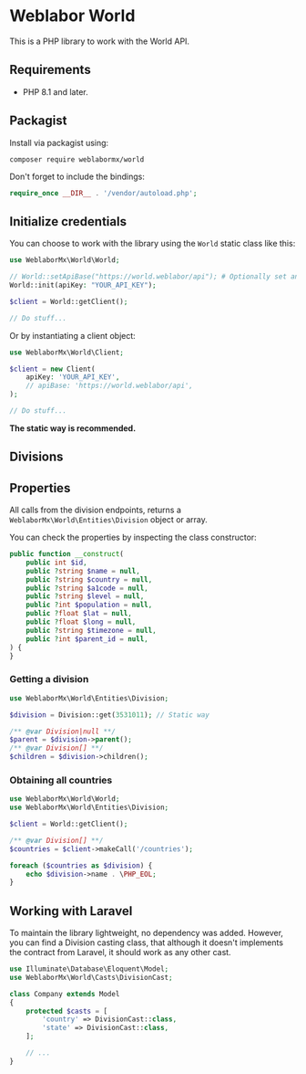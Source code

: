 # Weblabor World

This is a PHP library to work with the World API.

## Requirements

- PHP 8.1 and later.

## Packagist

Install via packagist using:

```
composer require weblabormx/world
```

Don't forget to include the bindings:

```php
require_once __DIR__ . '/vendor/autoload.php';
```

## Initialize credentials

You can choose to work with the library using the `World` static class like this:

```php
use WeblaborMx\World\World;

// World::setApiBase("https://world.weblabor/api"); # Optionally set an alternative base
World::init(apiKey: "YOUR_API_KEY");

$client = World::getClient();

// Do stuff...

```

Or by instantiating a client object:

```php
use WeblaborMx\World\Client;

$client = new Client(
    apiKey: 'YOUR_API_KEY',
    // apiBase: 'https://world.weblabor/api',
);

// Do stuff...

```

**The static way is recommended.**

## Divisions

## Properties

All calls from the division endpoints, returns a `WeblaborMx\World\Entities\Division` object or array.

You can check the properties by inspecting the class constructor:

```php
public function __construct(
    public int $id,
    public ?string $name = null,
    public ?string $country = null,
    public ?string $a1code = null,
    public ?string $level = null,
    public ?int $population = null,
    public ?float $lat = null,
    public ?float $long = null,
    public ?string $timezone = null,
    public ?int $parent_id = null,
) {
}
```

### Getting a division

```php
use WeblaborMx\World\Entities\Division;

$division = Division::get(3531011); // Static way

/** @var Division|null **/
$parent = $division->parent();
/** @var Division[] **/
$children = $division->children();

```

### Obtaining all countries

```php
use WeblaborMx\World\World;
use WeblaborMx\World\Entities\Division;

$client = World::getClient();

/** @var Division[] **/
$countries = $client->makeCall('/countries');

foreach ($countries as $division) {
    echo $division->name . \PHP_EOL;
}

```


## Working with Laravel

To maintain the library lightweight, no dependency was added. However, you can find a Division casting class, that although it doesn't implements the contract from Laravel, it should work as any other cast.

```php
use Illuminate\Database\Eloquent\Model;
use WeblaborMx\World\Casts\DivisionCast;

class Company extends Model
{
    protected $casts = [
        'country' => DivisionCast::class,
        'state' => DivisionCast::class,
    ];

    // ...
}
```